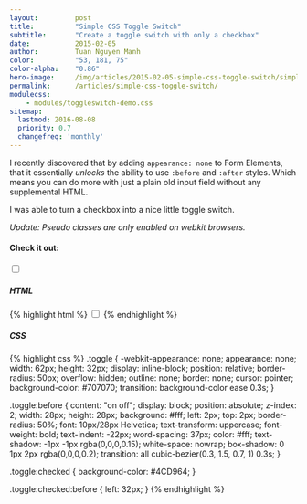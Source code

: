 ```yaml
---
layout:         post
title:          "Simple CSS Toggle Switch"
subtitle:       "Create a toggle switch with only a checkbox"
date:           2015-02-05
author:         Tuan Nguyen Manh
color:          "53, 181, 75"
color-alpha:    "0.86"
hero-image:     /img/articles/2015-02-05-simple-css-toggle-switch/simple-css-toggle-switch-hero.png
permalink:      /articles/simple-css-toggle-switch/
modulecss:
    - modules/toggleswitch-demo.css
sitemap:
  lastmod: 2016-08-08
  priority: 0.7
  changefreq: 'monthly'
---
```


I recently discovered that by adding `appearance: none` to Form Elements, that it essentially *unlocks* the ability to use `:before` and `:after` styles. Which means you can do more with just a plain old input field without any supplemental HTML.

I was able to turn a checkbox into a nice little toggle switch.

 *Update: Pseudo classes are only enabled on webkit browsers.*

#### **Check it out:**

<div class="align-center p2"><input class="toggle" type="checkbox" /></div>


##### **HTML**

{% highlight html %}
<input class="toggle" type="checkbox" />
{% endhighlight %}


##### **CSS**

{% highlight css %}
.toggle {
  -webkit-appearance: none;
  appearance: none;
  width: 62px;
  height: 32px;
  display: inline-block;
  position: relative;
  border-radius: 50px;
  overflow: hidden;
  outline: none;
  border: none;
  cursor: pointer;
  background-color: #707070;
  transition: background-color ease 0.3s;
}

.toggle:before {
  content: "on off";
  display: block;
  position: absolute;
  z-index: 2;
  width: 28px;
  height: 28px;
  background: #fff;
  left: 2px;
  top: 2px;
  border-radius: 50%;
  font: 10px/28px Helvetica;
  text-transform: uppercase;
  font-weight: bold;
  text-indent: -22px;
  word-spacing: 37px;
  color: #fff;
  text-shadow: -1px -1px rgba(0,0,0,0.15);
  white-space: nowrap;
  box-shadow: 0 1px 2px rgba(0,0,0,0.2);
  transition: all cubic-bezier(0.3, 1.5, 0.7, 1) 0.3s;
}

.toggle:checked {
  background-color: #4CD964;
}

.toggle:checked:before {
  left: 32px;
}
{% endhighlight %}
